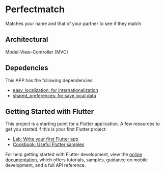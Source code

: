 # Perfectmatch

Matches your name and that of your partner to see if they match


## Architectural

Model-View-Controller (MVC)


## Depedencies

This APP has the following dependencies:

- [easy_localization: for internationalization](https://pub.dev/packages/easy_localization)
- [shared_preferences: for save local data](https://pub.dev/packages/shared_preferences)


## Getting Started with Flutter

This project is a starting point for a Flutter application.
A few resources to get you started if this is your first Flutter project:

- [Lab: Write your first Flutter app](https://docs.flutter.dev/get-started/codelab)
- [Cookbook: Useful Flutter samples](https://docs.flutter.dev/cookbook)

For help getting started with Flutter development, view the
[online documentation](https://docs.flutter.dev/), which offers tutorials,
samples, guidance on mobile development, and a full API reference.
